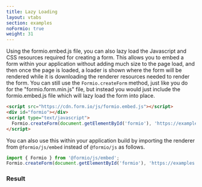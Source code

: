 ```yaml
---
title: Lazy Loading
layout: vtabs
section: examples
noFormio: true
weight: 31
---
```


Using the formio.embed.js file, you can also lazy load the Javascript and CSS resources required for creating a form. This allows you to embed a form within your application without adding much size to the page load, and then once the page is loaded, a loader is shown where the form will be rendered while it is downloading the renderer resources needed to render the form. You can still use the `Formio.createForm` method, just like you do for the "formio.form.min.js" file, but instead you would just include the formio.embed.js file which will lazy load the form into place.

```html
<script src="https://cdn.form.io/js/formio.embed.js"></script>
<div id="formio"></div>
<script type="text/javascript">
  Formio.createForm(document.getElementById('formio'), 'https://examples.form.io/example');
</script>
```

You can also use this within your application build by importing the renderer from <code>@formio/js/embed</code> instead of <code>@formio/js</code> as follows.

```js
import { Formio } from '@formio/js/embed';
Formio.createForm(document.getElementById('formio'), 'https://examples.form.io/example');
```

<h3>Result</h3>
<div class="card card-body bg-light">
<script src="dist/formio.embed.js"></script>
<div id="formio"></div>
<script type="text/javascript">
    Formio.createForm(document.getElementById('formio'), 'https://examples.form.io/example');
</script>
</div>
